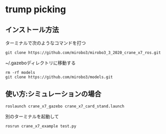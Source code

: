 # trump picking

## インストール方法
ターミナルで次のようなコマンドを打つ
~~~ 
git clone https://github.com/mirobo3/mirobo3_3_2020_crane_x7_ros.git
~~~
~/.gazeboディレクトリに移動する
~~~
rm -rf models
git clone https://github.com/mirobo3/models.git 
~~~



## 使い方:シミュレーションの場合
~~~
roslaunch crane_x7_gazebo crane_x7_card_stand.launch
~~~
別のターミナルを起動して
~~~
rosrun crane_x7_example test.py
~~~

